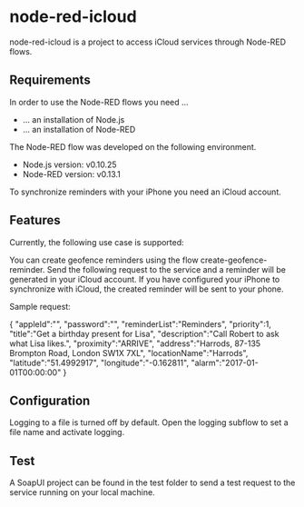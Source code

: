 # node-red-icloud

node-red-icloud is a project to access iCloud services through Node-RED flows.

## Requirements

In order to use the Node-RED flows you need ...

* ... an installation of Node.js
* ... an installation of Node-RED

The Node-RED flow was developed on the following environment.

* Node.js version: v0.10.25
* Node-RED version: v0.13.1

To synchronize reminders with your iPhone you need an iCloud account.

## Features

Currently, the following use case is supported:

You can create geofence reminders using the flow create-geofence-reminder. Send the following request to the service and a reminder will be generated in your iCloud account. If you have configured your iPhone to synchronize with iCloud, the created reminder will be sent to your phone.

Sample request:

{
"appleId":"",
"password":"",
"reminderList":"Reminders",
"priority":1,
"title":"Get a birthday present for Lisa",
"description":"Call Robert to ask what Lisa likes.",
"proximity":"ARRIVE",
"address":"Harrods, 87-135 Brompton Road, London SW1X 7XL",
"locationName":"Harrods",
"latitude":"51.4992917",
"longitude":"-0.162811",
"alarm":"2017-01-01T00:00:00"
}

## Configuration

Logging to a file is turned off by default. Open the logging subflow to set a file name and activate logging. 

## Test

A SoapUI project can be found in the test folder to send a test request to the service running on your local machine.